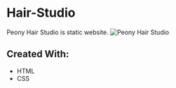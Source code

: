 # Hair-Studio
Peony Hair Studio is static website.
![Peony Hair Studio](https://user-images.githubusercontent.com/101072798/218228829-1c792bd8-a6af-4872-84ae-df0a841e7f84.png)
## Created With:
- HTML
- CSS
